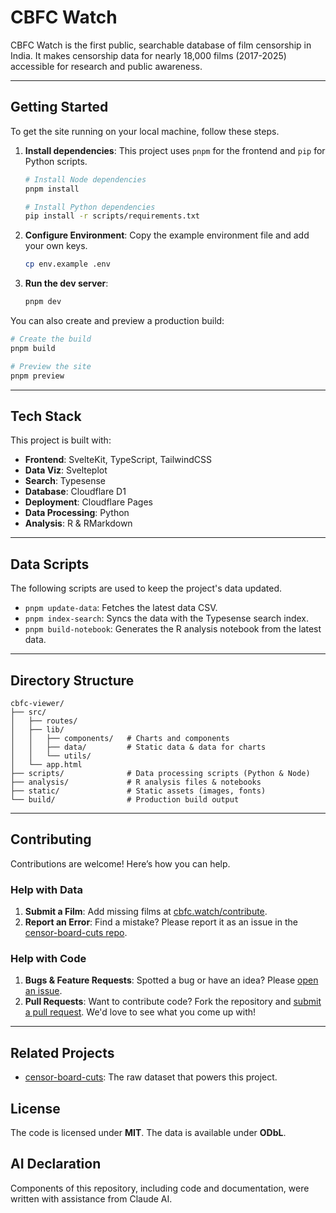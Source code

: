 # CBFC Watch

CBFC Watch is the first public, searchable database of film censorship in India. It makes censorship data for nearly 18,000 films (2017-2025) accessible for research and public awareness.

-----

## Getting Started

To get the site running on your local machine, follow these steps.

1.  **Install dependencies**:
    This project uses `pnpm` for the frontend and `pip` for Python scripts.

    ```bash
    # Install Node dependencies
    pnpm install

    # Install Python dependencies
    pip install -r scripts/requirements.txt
    ```

2.  **Configure Environment**:
    Copy the example environment file and add your own keys.

    ```bash
    cp env.example .env
    ```

3.  **Run the dev server**:

    ```bash
    pnpm dev
    ```

You can also create and preview a production build:

```bash
# Create the build
pnpm build

# Preview the site
pnpm preview
```

-----

## Tech Stack

This project is built with:

  - **Frontend**: SvelteKit, TypeScript, TailwindCSS
  - **Data Viz**: Svelteplot
  - **Search**: Typesense
  - **Database**: Cloudflare D1
  - **Deployment**: Cloudflare Pages
  - **Data Processing**: Python
  - **Analysis**: R & RMarkdown

-----

## Data Scripts

The following scripts are used to keep the project's data updated.

  - `pnpm update-data`: Fetches the latest data CSV.
  - `pnpm index-search`: Syncs the data with the Typesense search index.
  - `pnpm build-notebook`: Generates the R analysis notebook from the latest data.

-----

## Directory Structure

```
cbfc-viewer/
├── src/
│   ├── routes/
│   ├── lib/
│   │   ├── components/   # Charts and components
│   │   ├── data/         # Static data & data for charts
│   │   └── utils/
│   └── app.html
├── scripts/              # Data processing scripts (Python & Node)
├── analysis/             # R analysis files & notebooks
├── static/               # Static assets (images, fonts)
└── build/                # Production build output
```

-----

## Contributing

Contributions are welcome\! Here’s how you can help.

### Help with Data

1.  **Submit a Film**: Add missing films at [cbfc.watch/contribute](https://cbfc.watch/contribute).
2.  **Report an Error**: Find a mistake? Please report it as an issue in the [censor-board-cuts repo](https://github.com/diagram-chasing/censor-board-cuts).

### Help with Code

1.  **Bugs & Feature Requests**: Spotted a bug or have an idea? Please [open an issue](https://github.com/diagram-chasing/cbfc-watch/issues/new).
2.  **Pull Requests**: Want to contribute code? Fork the repository and [submit a pull request](https://github.com/diagram-chasing/censor-board-cuts/pulls). We'd love to see what you come up with\!

-----

## Related Projects

  - [censor-board-cuts](https://github.com/diagram-chasing/censor-board-cuts): The raw dataset that powers this project.

## License

The code is licensed under **MIT**. The data is available under **ODbL**.

## AI Declaration

 Components of this repository, including code and documentation, were written with assistance from Claude AI.
